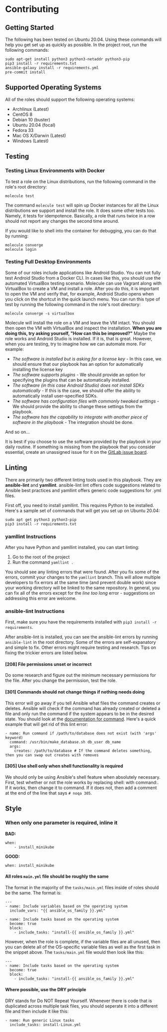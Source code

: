 # Contributing

## Getting Started

The following has been tested on Ubuntu 20.04. Using these commands will help you get set up as quickly as possible. In the project root, run the following commands:

```
sudo apt-get install python3 python3-netaddr python3-pip
pip3 install -r requirements.txt
ansible-galaxy install -r requirements.yml
pre-commit install
```

## Supported Operating Systems

All of the roles should support the following operating systems:

- Archlinux (Latest)
- CentOS 8
- Debian 10 (buster)
- Ubuntu 20.04 (focal)
- Fedora 33
- Mac OS X/Darwin (Latest)
- Windows (Latest)

## Testing

### Testing Linux Environments with Docker

To test a role on the Linux distributions, run the following command in the role's root directory:

```
molecule test
```

The command `molecule test` will spin up Docker instances for all the Linux distributions we support and install the role. It does some other tests too. Namely, it tests for idempotence. Basically, a role that runs twice in a row should not report any changes the second time around. 

If you would like to shell into the container for debugging, you can do that by running:

```
molecule converge
molecule login
```

### Testing Full Desktop Environments

Some of our roles include applications like Android Studio. You can not fully test Android Studio from a Docker CLI. In cases like this, you should use the automated VirtualBox testing scenario. Molecule can use Vagrant along with VirtualBox to create a VM and install a role. After you do this, it is important to open the VM and verify that, for example, Android Studio opens when you click on the shortcut in the quick launch menu. You can run this type of test by running the following command in the role's root directory:

```
molecule converge -s virtualbox
```

Molecule will install the role on a VM and leave the VM intact. You should then open the VM with VirtualBox and inspect the installation. **When you are doing this, try asking yourself, "How can this be improved?"** Maybe the role works and Android Studio is installed. If it is, that is great. However, when you are testing, try to imagine how we can automate more. For example:

* *The software is installed but is asking for a license key* - In this case, we should ensure that our playbook has an option for automatically installing the license key
* *The software supports plugins* - We should provide an option for specifying the plugins that can be automatically installed.
* *The software (in this case Android Studio) does not install SDKs automatically* - If this is the case, we should offer the ability to automatically install user-specified SDKs.
* *The software has configuration files with commonly tweaked settings* - We should provide the ability to change these settings from the playbook.
* *The software has the capability to integrate with another piece of software in the playbook* - The integration should be done.

And so on...

It is best if you choose to use the software provided by the playbook in your daily routine. If something is missing from the playbook that you consider essential, create an unassigned issue for it on the [GitLab issue board](https://gitlab.com/ProfessorManhattan/Playbooks/-/issues).

## Linting

There are primarily two different linting tools used in this playbook. They are **ansible-lint** and **yamllint**. ansible-lint lint offers code suggestions related to Ansible best practices and yamllint offers generic code suggestions for .yml files.

First off, you need to install yamllint. This requires Python to be installed. Here's a sample set of commands that will get you set up on Ubuntu 20.04:

```
sudo apt get python3 python3-pip
pip3 install -r requirements.txt
```

### yamllint Instructions

After you have Python and yamllint installed, you can start linting:

1. Go to the root of the project
1. Run the command `yamllint .`

You should see any linting errors that were found. After you fix some of the errors, commit your changes to the `yamllint` branch. This will allow multiple developers to fix errors at the same time (and prevent double work) since your working directory will be linked to the same repository. In general, you can fix all of the errors except for the _line too long_ error - suggestions on addressing this error are welcome.

### ansible-lint Instructions

First, make sure you have the requirements installed with `pip3 install -r requirements`.

After ansible-lint is installed, you can see the ansible-lint errors by running `ansible-lint` in the root directory. Some of the errors are self-expanatory and simple to fix. Other errors might require testing and research. Tips on fixing the trickier errors are listed below.

#### [208] File permissions unset or incorrect

Do some research and figure out the minimum necessary permissions for the file. After you change the permission, test the role.

#### [301] Commands should not change things if nothing needs doing

This error will go away if you tell Ansible what files the command creates or deletes. Ansible will check if the command has already created or deleted a file and only run the command if the system appears to be in the desired state. You should look at the [documentation for command](https://docs.ansible.com/ansible/latest/collections/ansible/builtin/command_module.html). Here's a quick example that will get rid of this lint error:

```
- name: Run command if /path/to/database does not exist (with 'args' keyword)
  command: /usr/bin/make_database.sh db_user db_name
  args:
    creates: /path/to/database # If the command deletes something, then you can swap out creates with removes
```

#### [305] Use shell only when shell functionality is required

We should only be using Ansible's shell feature when absolutely necessary. First, test whether or not the role works by replacing shell: with command:. If it works, then change it to command. If it does not, then add a comment at the end of the line that says `# noqa 305`.

## Style

### When only one parameter is required, inline it

**BAD:**

```
when:
    - install_minikube
```

**GOOD:**

```
when: install_minikube
```

#### All roles `main.yml` file should be roughly the same

The format in the majority of the `tasks/main.yml` files inside of roles should be the same. The format is:

```
---
- name: Include variables based on the operating system
  include_vars: "{{ ansible_os_family }}.yml"

- name: Include tasks based on the operating system
  become: true
  block:
    - include_tasks: "install-{{ ansible_os_family }}.yml"
```

However, when the role is complete, if the variable files are all unused, then you can delete all of the OS-specific variable files as well as the first task in the snippet above. The `tasks/main.yml` file would then look like this:

```
---
- name: Include tasks based on the operating system
  become: true
  block:
    - include_tasks: "install-{{ ansible_os_family }}.yml"
```

#### Where possible, use the DRY principle

DRY stands for Do NOT Repeat Yourself. Whenever there is code that is duplicated across multiple task files, you should seperate it into a different file and then include it like this:

```
- name: Run generic Linux tasks
  include_tasks: install-Linux.yml
```

